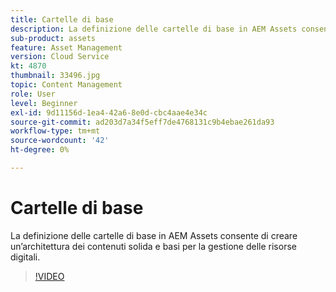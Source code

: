 ```yaml
---
title: Cartelle di base
description: La definizione delle cartelle di base in AEM Assets consente di creare un’architettura dei contenuti solida e basi per la gestione delle risorse digitali.
sub-product: assets
feature: Asset Management
version: Cloud Service
kt: 4870
thumbnail: 33496.jpg
topic: Content Management
role: User
level: Beginner
exl-id: 9d11156d-1ea4-42a6-8e0d-cbc4aae4e34c
source-git-commit: ad203d7a34f5eff7de4768131c9b4ebae261da93
workflow-type: tm+mt
source-wordcount: '42'
ht-degree: 0%

---
```


# Cartelle di base

La definizione delle cartelle di base in AEM Assets consente di creare un’architettura dei contenuti solida e basi per la gestione delle risorse digitali.

>[!VIDEO](https://video.tv.adobe.com/v/33496/?quality=12&learn=on&hidetitle=true)
